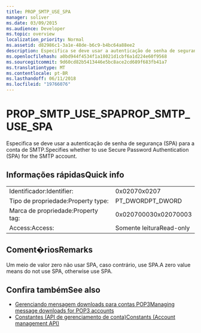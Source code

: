 ```yaml
---
title: PROP_SMTP_USE_SPA
manager: soliver
ms.date: 03/09/2015
ms.audience: Developer
ms.topic: overview
localization_priority: Normal
ms.assetid: d82986c1-3a1e-48de-b6c9-b4bc64a88ee2
description: Especifica se deve usar a autenticação de senha de segurança (SPA) para a conta de SMTP.
ms.openlocfilehash: a0bd944f4534f1a18021d1cbf6a1d224e60f9568
ms.sourcegitcommit: 9d60cd82b5413446e5bc8ace2cd689f683fb41a7
ms.translationtype: MT
ms.contentlocale: pt-BR
ms.lasthandoff: 06/11/2018
ms.locfileid: "19766076"
---
```

# <a name="propsmtpusespa"></a><span data-ttu-id="17ab5-103">PROP_SMTP_USE_SPA</span><span class="sxs-lookup"><span data-stu-id="17ab5-103">PROP_SMTP_USE_SPA</span></span>

<span data-ttu-id="17ab5-104">Especifica se deve usar a autenticação de senha de segurança (SPA) para a conta de SMTP.</span><span class="sxs-lookup"><span data-stu-id="17ab5-104">Specifies whether to use Secure Password Authentication (SPA) for the SMTP account.</span></span>
  
## <a name="quick-info"></a><span data-ttu-id="17ab5-105">Informações rápidas</span><span class="sxs-lookup"><span data-stu-id="17ab5-105">Quick info</span></span>

|||
|:-----|:-----|
|<span data-ttu-id="17ab5-106">Identificador:</span><span class="sxs-lookup"><span data-stu-id="17ab5-106">Identifier:</span></span>  <br/> |<span data-ttu-id="17ab5-107">0x0207</span><span class="sxs-lookup"><span data-stu-id="17ab5-107">0x0207</span></span>  <br/> |
|<span data-ttu-id="17ab5-108">Tipo de propriedade:</span><span class="sxs-lookup"><span data-stu-id="17ab5-108">Property type:</span></span>  <br/> |<span data-ttu-id="17ab5-109">PT_DWORD</span><span class="sxs-lookup"><span data-stu-id="17ab5-109">PT_DWORD</span></span>  <br/> |
|<span data-ttu-id="17ab5-110">Marca de propriedade:</span><span class="sxs-lookup"><span data-stu-id="17ab5-110">Property tag:</span></span>  <br/> |<span data-ttu-id="17ab5-111">0x02070003</span><span class="sxs-lookup"><span data-stu-id="17ab5-111">0x02070003</span></span>  <br/> |
|<span data-ttu-id="17ab5-112">Access:</span><span class="sxs-lookup"><span data-stu-id="17ab5-112">Access:</span></span>  <br/> |<span data-ttu-id="17ab5-113">Somente leitura</span><span class="sxs-lookup"><span data-stu-id="17ab5-113">Read-only</span></span>  <br/> |
   
## <a name="remarks"></a><span data-ttu-id="17ab5-114">Coment�rios</span><span class="sxs-lookup"><span data-stu-id="17ab5-114">Remarks</span></span>

<span data-ttu-id="17ab5-115">Um meio de valor zero não usar SPA, caso contrário, use SPA.</span><span class="sxs-lookup"><span data-stu-id="17ab5-115">A zero value means do not use SPA, otherwise use SPA.</span></span>
  
## <a name="see-also"></a><span data-ttu-id="17ab5-116">Confira também</span><span class="sxs-lookup"><span data-stu-id="17ab5-116">See also</span></span>

- [<span data-ttu-id="17ab5-117">Gerenciando mensagem downloads para contas POP3</span><span class="sxs-lookup"><span data-stu-id="17ab5-117">Managing message downloads for POP3 accounts</span></span>](managing-message-downloads-for-pop3-accounts.md)
- [<span data-ttu-id="17ab5-118">Constantes (API de gerenciamento de conta)</span><span class="sxs-lookup"><span data-stu-id="17ab5-118">Constants (Account management API)</span></span>](constants-account-management-api.md)


